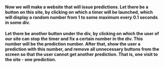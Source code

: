 #### Now we will make a website that will issue predictions. Let there be a button on this site, by clicking on which a timer will be launched, which will display a random number from 1 to some maximum every 0.1 seconds in some div.

#### Let there be another button under the div, by clicking on which the user of our site can stop the timer and fix a certain number in the div. This number will be the prediction number. After that, show the user a prediction with this number, and remove all unnecessary buttons from the screen so that the user cannot get another prediction. That is, one visit to the site - one prediction.